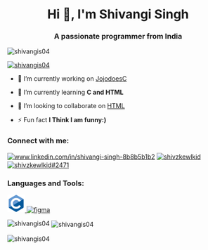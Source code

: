 <h1 align="center">Hi 👋, I'm Shivangi Singh</h1>
<h3 align="center">A passionate programmer from India</h3>

<p align="left"> <img src="https://komarev.com/ghpvc/?username=shivangis04&label=Profile%20views&color=0e75b6&style=flat" alt="shivangis04" /> </p>

<p align="left"> <a href="https://github.com/ryo-ma/github-profile-trophy"><img src="https://github-profile-trophy.vercel.app/?username=shivangis04" alt="shivangis04" /></a> </p>

- 🔭 I’m currently working on [JojodoesC](https://github.com/ShivangiS04/JojodoesC)

- 🌱 I’m currently learning **C and HTML**

- 👯 I’m looking to collaborate on [HTML](https://github.com/ShivangiS04/HTML)

- ⚡ Fun fact **I Think I am funny:)**

<h3 align="left">Connect with me:</h3>
<p align="left">
<a href="https://linkedin.com/in/www.linkedin.com/in/shivangi-singh-8b8b5b1b2" target="blank"><img align="center" src="https://raw.githubusercontent.com/rahuldkjain/github-profile-readme-generator/master/src/images/icons/Social/linked-in-alt.svg" alt="www.linkedin.com/in/shivangi-singh-8b8b5b1b2" height="30" width="40" /></a>
<a href="https://www.leetcode.com/shivzkewlkid" target="blank"><img align="center" src="https://raw.githubusercontent.com/rahuldkjain/github-profile-readme-generator/master/src/images/icons/Social/leet-code.svg" alt="shivzkewlkid" height="30" width="40" /></a>
<a href="https://discord.gg/shivzkewlkid#2471" target="blank"><img align="center" src="https://raw.githubusercontent.com/rahuldkjain/github-profile-readme-generator/master/src/images/icons/Social/discord.svg" alt="shivzkewlkid#2471" height="30" width="40" /></a>
</p>

<h3 align="left">Languages and Tools:</h3>
<p align="left"> <a href="https://www.cprogramming.com/" target="_blank" rel="noreferrer"> <img src="https://raw.githubusercontent.com/devicons/devicon/master/icons/c/c-original.svg" alt="c" width="40" height="40"/> </a> <a href="https://www.figma.com/" target="_blank" rel="noreferrer"> <img src="https://www.vectorlogo.zone/logos/figma/figma-icon.svg" alt="figma" width="40" height="40"/> </a> </p>

<p><img align="left" src="https://github-readme-stats.vercel.app/api/top-langs?username=shivangis04&show_icons=true&locale=en&layout=compact" alt="shivangis04" /></p>

<p>&nbsp;<img align="center" src="https://github-readme-stats.vercel.app/api?username=shivangis04&show_icons=true&locale=en" alt="shivangis04" /></p>

<p><img align="center" src="https://github-readme-streak-stats.herokuapp.com/?user=shivangis04&" alt="shivangis04" /></p>











